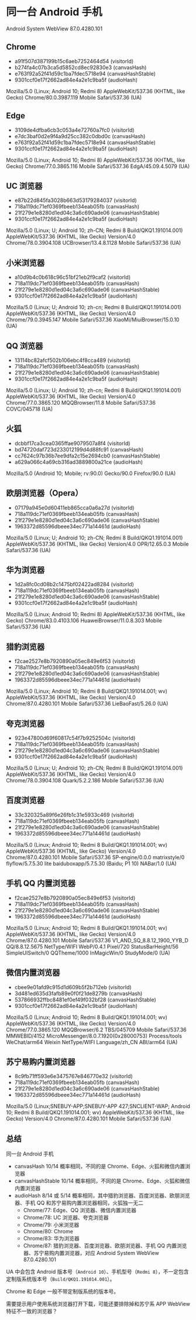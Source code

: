 # 同一台 Android 手机

Android System WebView 87.0.4280.101

## Chrome

- a91f507d387199b15c6aeb7252464d54 (visitorId)
- b274fa4c07b3ca5d5852cd8ec92830e3 (canvasHash)
- e763f92a52f41d59c1ba7fdec5718e94 (canvasHashStable)
- 9301ccf0e17f2662ad84e4a2e1c9ba5f (audioHash)

Mozilla/5.0 (Linux; Android 10; Redmi 8) AppleWebKit/537.36 (KHTML, like Gecko) Chrome/80.0.3987.119 Mobile Safari/537.36 (UA)

## Edge

- 3109de4dfba6cb3c053a4e72760a7fc0 (visitorId)
- e7dc3baf0d2e9f4a9d25cc382c0dbd0c (canvasHash)
- e763f92a52f41d59c1ba7fdec5718e94 (canvasHashStable)
- 9301ccf0e17f2662ad84e4a2e1c9ba5f (audioHash)

Mozilla/5.0 (Linux; Android 10; Redmi 8) AppleWebKit/537.36 (KHTML, like Gecko) Chrome/77.0.3865.116 Mobile Safari/537.36 EdgA/45.09.4.5079 (UA)

## UC 浏览器

- e87b22d845fa3028b663d53179284037 (visitorId)
- 718a119dc71ef0369fbeeb134eab05fb (canvasHash)
- 21f279e1e8280d1ed04c3a6c690ade06 (canvasHashStable)
- 9301ccf0e17f2662ad84e4a2e1c9ba5f (audioHash)

Mozilla/5.0 (Linux; U; Android 10; zh-CN; Redmi 8 Build/QKQ1.191014.001) AppleWebKit/537.36 (KHTML, like Gecko) Version/4.0 Chrome/78.0.3904.108 UCBrowser/13.4.8.1128 Mobile Safari/537.36 (UA)

## 小米浏览器

- a10d9b4c0b618c96c51bf21eb2f9caf2 (visitorId)
- 718a119dc71ef0369fbeeb134eab05fb (canvasHash)
- 21f279e1e8280d1ed04c3a6c690ade06 (canvasHashStable)
- 9301ccf0e17f2662ad84e4a2e1c9ba5f (audioHash)

Mozilla/5.0 (Linux; U; Android 10; zh-cn; Redmi 8 Build/QKQ1.191014.001) AppleWebKit/537.36 (KHTML, like Gecko) Version/4.0 Chrome/79.0.3945.147 Mobile Safari/537.36 XiaoMi/MiuiBrowser/15.0.10 (UA)

## QQ 浏览器

- 13114bc82afcf502b106ebc4f8cca489 (visitorId)
- 718a119dc71ef0369fbeeb134eab05fb (canvasHash)
- 21f279e1e8280d1ed04c3a6c690ade06 (canvasHashStable)
- 9301ccf0e17f2662ad84e4a2e1c9ba5f (audioHash)

Mozilla/5.0 (Linux; U; Android 10; zh-cn; Redmi 8 Build/QKQ1.191014.001) AppleWebKit/537.36 (KHTML, like Gecko) Version/4.0 Chrome/77.0.3865.120 MQQBrowser/11.8 Mobile Safari/537.36 COVC/045718 (UA)

## 火狐

- dcbbf17ca3cea0365ffae9079507a8f4 (visitorId)
- bd74720daf723d233012199d4d88fc91 (canvasHash)
- cc7624c97b36b7ee9dfa2c15e2694cb0 (canvasHashStable)
- a629a066c4a69cb316ad3889800a21ce (audioHash)

Mozilla/5.0 (Android 10; Mobile; rv:90.0) Gecko/90.0 Firefox/90.0 (UA)

## 欧朋浏览器（Opera）

- 07179a945e0d60411eb865cca0a6a27d (visitorId)
- 718a119dc71ef0369fbeeb134eab05fb (canvasHash)
- 21f279e1e8280d1ed04c3a6c690ade06 (canvasHashStable)
- 1963372d85596dbeee34ec771a14461d (audioHash)

Mozilla/5.0 (Linux; U; Android 10; zh-CN; Redmi 8 Build/QKQ1.191014.001) AppleWebKit/537.36 (KHTML, like Gecko) Version/4.0 OPR/12.65.0.3 Mobile Safari/537.36 (UA)

## 华为浏览器

- 1d2a8fc0cd08b2c1475bf02422ad8284 (visitorId)
- 718a119dc71ef0369fbeeb134eab05fb (canvasHash)
- 21f279e1e8280d1ed04c3a6c690ade06 (canvasHashStable)
- 9301ccf0e17f2662ad84e4a2e1c9ba5f (audioHash)

Mozilla/5.0 (Linux; Android 10; Redmi 8) AppleWebKit/537.36 (KHTML, like Gecko) Chrome/83.0.4103.106 HuaweiBrowser/11.0.8.303 Mobile Safari/537.36 (UA)

## 猎豹浏览器

- f2cae2527e8b7920890a05ec849e6f53 (visitorId)
- 718a119dc71ef0369fbeeb134eab05fb (canvasHash)
- 21f279e1e8280d1ed04c3a6c690ade06 (canvasHashStable)
- 1963372d85596dbeee34ec771a14461d (audioHash)

Mozilla/5.0 (Linux; Android 10; Redmi 8 Build/QKQ1.191014.001; wv) AppleWebKit/537.36 (KHTML, like Gecko) Version/4.0 Chrome/87.0.4280.101 Mobile Safari/537.36 LieBaoFast/5.26.0 (UA)

## 夸克浏览器

- 923e47800d69f60817c54f7b9252504c (visitorId)
- 718a119dc71ef0369fbeeb134eab05fb (canvasHash)
- 21f279e1e8280d1ed04c3a6c690ade06 (canvasHashStable)
- 9301ccf0e17f2662ad84e4a2e1c9ba5f (audioHash)

Mozilla/5.0 (Linux; U; Android 10; zh-CN; Redmi 8 Build/QKQ1.191014.001) AppleWebKit/537.36 (KHTML, like Gecko) Version/4.0 Chrome/78.0.3904.108 Quark/5.2.2.186 Mobile Safari/537.36 (UA)

## 百度浏览器

- 33c320325a89f6e26fb1c31e5933c469 (visitorId)
- 718a119dc71ef0369fbeeb134eab05fb (canvasHash)
- 21f279e1e8280d1ed04c3a6c690ade06 (canvasHashStable)
- 1963372d85596dbeee34ec771a14461d (audioHash)

Mozilla/5.0 (Linux; Android 10; Redmi 8 Build/QKQ1.191014.001; wv) AppleWebKit/537.36 (KHTML, like Gecko) Version/4.0 Chrome/87.0.4280.101 Mobile Safari/537.36 SP-engine/0.0.0 matrixstyle/0 flyflow/5.7.5.30 lite baiduboxapp/5.7.5.30 (Baidu; P1 10) NABar/1.0 (UA)

## 手机 QQ 内置浏览器

- f2cae2527e8b7920890a05ec849e6f53 (visitorId)
- 718a119dc71ef0369fbeeb134eab05fb (canvasHash)
- 21f279e1e8280d1ed04c3a6c690ade06 (canvasHashStable)
- 1963372d85596dbeee34ec771a14461d (audioHash)

Mozilla/5.0 (Linux; Android 10; Redmi 8 Build/QKQ1.191014.001; wv) AppleWebKit/537.36 (KHTML, like Gecko) Version/4.0 Chrome/87.0.4280.101 Mobile Safari/537.36 V1_AND_SQ_8.8.12_1900_YYB_D QQ/8.8.12.5675 NetType/WIFI WebP/0.4.1 Pixel/720 StatusBarHeight/56 SimpleUISwitch/0 QQTheme/1000 InMagicWin/0 StudyMode/0 (UA)

## 微信内置浏览器

- cbee9e01afd9c915d1d609b5f2b712eb (visitorId)
- 3d481ed635d3fafb89e0f0f21de8279b (canvasHash)
- 537866932ffbc8481ef0ef49f032bf28 (canvasHashStable)
- 9301ccf0e17f2662ad84e4a2e1c9ba5f (audioHash)

Mozilla/5.0 (Linux; Android 10; Redmi 8 Build/QKQ1.191014.001; wv) AppleWebKit/537.36 (KHTML, like Gecko) Version/4.0 Chrome/77.0.3865.120 MQQBrowser/6.2 TBS/045709 Mobile Safari/537.36 MMWEBID/4152 MicroMessenger/8.0.7.1920(0x28000753) Process/tools WeChat/arm64 Weixin NetType/WIFI Language/zh_CN ABI/arm64 (UA)

## 苏宁易购内置浏览器

- 8c9fb71ff593e6e3475767e846770e32 (visitorId)
- 718a119dc71ef0369fbeeb134eab05fb (canvasHash)
- 21f279e1e8280d1ed04c3a6c690ade06 (canvasHashStable)
- 1963372d85596dbeee34ec771a14461d (audioHash)

Mozilla/5.0 (Linux;SNEBUY-APP;SNEBUY-APP 427;SNCLIENT-WAP; Android 10; Redmi 8 Build/QKQ1.191014.001; wv) AppleWebKit/537.36 (KHTML, like Gecko) Version/4.0 Chrome/87.0.4280.101 Mobile Safari/537.36 (UA)

## 总结

同一台 Android 手机

- canvasHash 10/14 概率相同，不同的是 Chrome、Edge、火狐和微信内置浏览器
- canvasHashStable 10/14 概率相同，不同的是 Chrome、Edge、火狐和微信内置浏览器
- audioHash 8/14 或 5/14 概率相同，其中猎豹浏览器、百度浏览器、欧朋浏览器、手机 QQ 和苏宁易购内置浏览器相同，火狐独一无二
  - Chrome/77: Edge、QQ 浏览器、微信内置浏览器
  - Chrome/78: UC 浏览器、夸克浏览器
  - Chrome/79: 小米浏览器
  - Chrome/80: Chrome
  - Chrome/83: 华为浏览器
  - Chrome/87: 猎豹浏览器、百度浏览器、欧朋浏览器、手机 QQ 内置浏览器、苏宁易购内置浏览器，对应 Android System WebView 87.0.4280.101

UA 中会包含 Android 版本号（`Android 10`）、手机型号（`Redmi 8`），不一定包含定制版系统版本号（`Build/QKQ1.191014.001`）。

Chrome 和 Edge 一般不带定制版系统的版本号。

需要提示用户使用系统浏览器打开下载，可能还要排除掉和苏宁系 APP WebView 特征不一致的浏览器？
